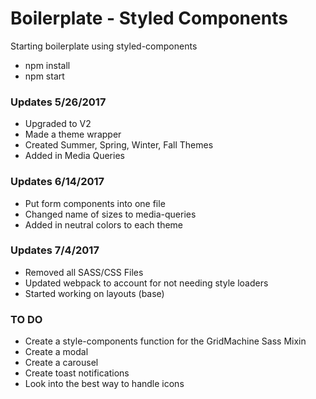 # Boilerplate - Styled Components
Starting boilerplate using styled-components

- npm install
- npm start

### Updates 5/26/2017
- Upgraded to V2
- Made a theme wrapper
- Created Summer, Spring, Winter, Fall Themes
- Added in Media Queries

### Updates 6/14/2017
- Put form components into one file
- Changed name of sizes to media-queries
- Added in neutral colors to each theme

### Updates 7/4/2017
- Removed all SASS/CSS Files
- Updated webpack to account for not needing style loaders
- Started working on layouts (base)

### TO DO
- Create a style-components function for the GridMachine Sass Mixin
- Create a modal
- Create a carousel
- Create toast notifications
- Look into the best way to handle icons

